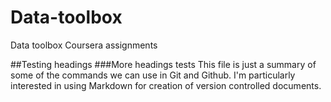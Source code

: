 Data-toolbox
============

Data toolbox Coursera assignments 

##Testing headings
###More headings tests
This file is just a summary of some of the commands we can use in Git and Github. 
I'm particularly interested in using Markdown for creation of version controlled documents.
